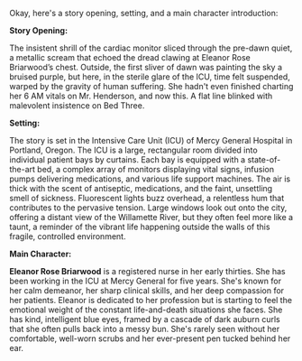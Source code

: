 Okay, here's a story opening, setting, and a main character introduction:

**Story Opening:**

The insistent shrill of the cardiac monitor sliced through the pre-dawn quiet, a metallic scream that echoed the dread clawing at Eleanor Rose Briarwood’s chest. Outside, the first sliver of dawn was painting the sky a bruised purple, but here, in the sterile glare of the ICU, time felt suspended, warped by the gravity of human suffering. She hadn't even finished charting her 6 AM vitals on Mr. Henderson, and now this. A flat line blinked with malevolent insistence on Bed Three.

**Setting:**

The story is set in the Intensive Care Unit (ICU) of Mercy General Hospital in Portland, Oregon. The ICU is a large, rectangular room divided into individual patient bays by curtains. Each bay is equipped with a state-of-the-art bed, a complex array of monitors displaying vital signs, infusion pumps delivering medications, and various life support machines. The air is thick with the scent of antiseptic, medications, and the faint, unsettling smell of sickness. Fluorescent lights buzz overhead, a relentless hum that contributes to the pervasive tension. Large windows look out onto the city, offering a distant view of the Willamette River, but they often feel more like a taunt, a reminder of the vibrant life happening outside the walls of this fragile, controlled environment.

**Main Character:**

**Eleanor Rose Briarwood** is a registered nurse in her early thirties. She has been working in the ICU at Mercy General for five years. She's known for her calm demeanor, her sharp clinical skills, and her deep compassion for her patients. Eleanor is dedicated to her profession but is starting to feel the emotional weight of the constant life-and-death situations she faces. She has kind, intelligent blue eyes, framed by a cascade of dark auburn curls that she often pulls back into a messy bun. She's rarely seen without her comfortable, well-worn scrubs and her ever-present pen tucked behind her ear.
